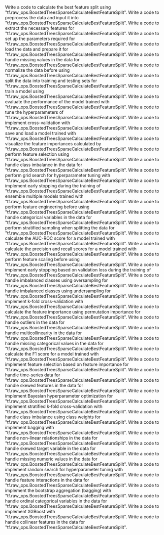 Write a code to calculate the best feature split using "tf.raw_ops.BoostedTreesSparseCalculateBestFeatureSplit".
Write a code to preprocess the data and input it into "tf.raw_ops.BoostedTreesSparseCalculateBestFeatureSplit".
Write a code to extract the necessary features for "tf.raw_ops.BoostedTreesSparseCalculateBestFeatureSplit".
Write a code to set up the parameters required for "tf.raw_ops.BoostedTreesSparseCalculateBestFeatureSplit".
Write a code to load the data and prepare it for "tf.raw_ops.BoostedTreesSparseCalculateBestFeatureSplit".
Write a code to handle missing values in the data for "tf.raw_ops.BoostedTreesSparseCalculateBestFeatureSplit".
Write a code to normalize the data before using "tf.raw_ops.BoostedTreesSparseCalculateBestFeatureSplit".
Write a code to split the data into training and testing sets for "tf.raw_ops.BoostedTreesSparseCalculateBestFeatureSplit".
Write a code to train a model using "tf.raw_ops.BoostedTreesSparseCalculateBestFeatureSplit".
Write a code to evaluate the performance of the model trained with "tf.raw_ops.BoostedTreesSparseCalculateBestFeatureSplit".
Write a code to tune the hyperparameters of "tf.raw_ops.BoostedTreesSparseCalculateBestFeatureSplit".
Write a code to implement cross-validation with "tf.raw_ops.BoostedTreesSparseCalculateBestFeatureSplit".
Write a code to save and load a model trained with "tf.raw_ops.BoostedTreesSparseCalculateBestFeatureSplit".
Write a code to visualize the feature importances calculated by "tf.raw_ops.BoostedTreesSparseCalculateBestFeatureSplit".
Write a code to perform feature selection using "tf.raw_ops.BoostedTreesSparseCalculateBestFeatureSplit".
Write a code to handle class imbalance in the data for "tf.raw_ops.BoostedTreesSparseCalculateBestFeatureSplit".
Write a code to perform grid search for hyperparameter tuning with "tf.raw_ops.BoostedTreesSparseCalculateBestFeatureSplit".
Write a code to implement early stopping during the training of "tf.raw_ops.BoostedTreesSparseCalculateBestFeatureSplit".
Write a code to ensemble multiple models trained with "tf.raw_ops.BoostedTreesSparseCalculateBestFeatureSplit".
Write a code to perform feature engineering before using "tf.raw_ops.BoostedTreesSparseCalculateBestFeatureSplit".
Write a code to handle categorical variables in the data for "tf.raw_ops.BoostedTreesSparseCalculateBestFeatureSplit".
Write a code to perform stratified sampling when splitting the data for "tf.raw_ops.BoostedTreesSparseCalculateBestFeatureSplit".
Write a code to calculate the AUC-ROC score for a model trained with "tf.raw_ops.BoostedTreesSparseCalculateBestFeatureSplit".
Write a code to calculate the precision and recall scores for a model trained with "tf.raw_ops.BoostedTreesSparseCalculateBestFeatureSplit".
Write a code to perform feature scaling before using "tf.raw_ops.BoostedTreesSparseCalculateBestFeatureSplit".
Write a code to implement early stopping based on validation loss during the training of "tf.raw_ops.BoostedTreesSparseCalculateBestFeatureSplit".
Write a code to handle imbalanced classes using oversampling for "tf.raw_ops.BoostedTreesSparseCalculateBestFeatureSplit".
Write a code to handle imbalanced classes using undersampling for "tf.raw_ops.BoostedTreesSparseCalculateBestFeatureSplit".
Write a code to implement k-fold cross-validation with "tf.raw_ops.BoostedTreesSparseCalculateBestFeatureSplit".
Write a code to calculate the feature importance using permutation importance for "tf.raw_ops.BoostedTreesSparseCalculateBestFeatureSplit".
Write a code to handle outliers in the data for "tf.raw_ops.BoostedTreesSparseCalculateBestFeatureSplit".
Write a code to handle multicollinearity in the data for "tf.raw_ops.BoostedTreesSparseCalculateBestFeatureSplit".
Write a code to handle missing categorical values in the data for "tf.raw_ops.BoostedTreesSparseCalculateBestFeatureSplit".
Write a code to calculate the F1 score for a model trained with "tf.raw_ops.BoostedTreesSparseCalculateBestFeatureSplit".
Write a code to implement feature selection based on feature importance for "tf.raw_ops.BoostedTreesSparseCalculateBestFeatureSplit".
Write a code to handle time-series data for "tf.raw_ops.BoostedTreesSparseCalculateBestFeatureSplit".
Write a code to handle skewed features in the data for "tf.raw_ops.BoostedTreesSparseCalculateBestFeatureSplit".
Write a code to implement Bayesian hyperparameter optimization for "tf.raw_ops.BoostedTreesSparseCalculateBestFeatureSplit".
Write a code to implement stratified k-fold cross-validation with "tf.raw_ops.BoostedTreesSparseCalculateBestFeatureSplit".
Write a code to handle class imbalance using class weights for "tf.raw_ops.BoostedTreesSparseCalculateBestFeatureSplit".
Write a code to implement bagging with "tf.raw_ops.BoostedTreesSparseCalculateBestFeatureSplit".
Write a code to handle non-linear relationships in the data for "tf.raw_ops.BoostedTreesSparseCalculateBestFeatureSplit".
Write a code to handle skewed target variable in the data for "tf.raw_ops.BoostedTreesSparseCalculateBestFeatureSplit".
Write a code to handle missing numeric values in the data for "tf.raw_ops.BoostedTreesSparseCalculateBestFeatureSplit".
Write a code to implement random search for hyperparameter tuning with "tf.raw_ops.BoostedTreesSparseCalculateBestFeatureSplit".
Write a code to handle feature interactions in the data for "tf.raw_ops.BoostedTreesSparseCalculateBestFeatureSplit".
Write a code to implement the bootstrap aggregation (bagging) with "tf.raw_ops.BoostedTreesSparseCalculateBestFeatureSplit".
Write a code to handle ordinal categorical variables in the data for "tf.raw_ops.BoostedTreesSparseCalculateBestFeatureSplit".
Write a code to implement XGBoost with "tf.raw_ops.BoostedTreesSparseCalculateBestFeatureSplit".
Write a code to handle collinear features in the data for "tf.raw_ops.BoostedTreesSparseCalculateBestFeatureSplit".